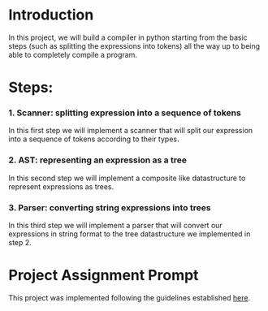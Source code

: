 # Introduction

In this project, we will build a compiler in python starting from the basic steps (such as splitting the expressions into tokens) all the way up to being able to completely compile a program.

# Steps:

### 1. Scanner: splitting expression into a sequence of tokens

In this first step we will implement a scanner that will split our expression into a sequence of tokens according to their types.

### 2. AST: representing an expression as a tree

In this second step we will implement a composite like datastructure to represent expressions as trees.

### 3. Parser: converting string expressions into trees

In this third step we will implement a parser that will convert our expressions in string format to the tree datastructure we implemented in step 2.

# Project Assignment Prompt

This project was implemented following the guidelines established [here](./docs/assignment%20prompt.pdf).
